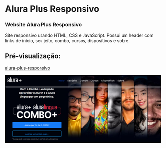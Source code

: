 # Alura Plus Responsivo
### Website Alura Plus Responsivo

 <p>Site responsivo usando HTML, CSS e JavaScript. Possui um header com links de início, seu jeito, combo, cursos, dispositivos e sobre.</p>

## Pré-visualização:

[alura-plus-responsivo](https://emersonpessoa01.github.io/alura-plus-responsive/)

<div align="center"><img src="img/aluraplus-header.png" width=auto>
</div>
